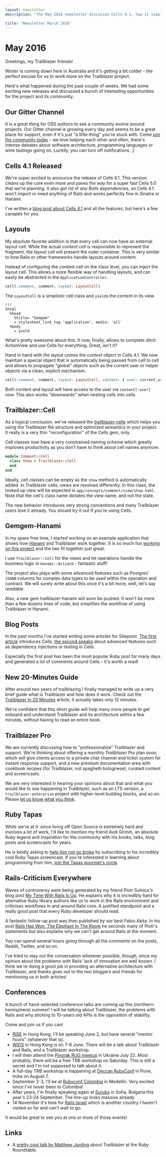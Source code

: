 ```yaml
---
layout: newsletter
description: "The May 2016 newsletter discusses Cells 4.1, how it simplifies layouts and makes ActionView redundant, TRB and Hanami's increasing gravity and what's been happening in the Ruby community this month."

title: "Newsletter March 2016"
---
```


# May 2016

Greetings, my Trailblazer friends!

Winter is coming down here in Australia and it's getting a bit colder - the perfect excuse for us to work more on the Trailblazer project.

Here's what happened during the past couple of weeks. We had some exciting new releases and discussed a bunch of interesting opportunities for the project and its community.

## Our Gitter Channel

It is a great thing for OSS authors to see a community evolve around projects. Our Gitter channel is growing every day and seems to be a great place for support, even if it's just "a little thing" you're stuck with. Come [join the community today](https://gitter.im/trailblazer/chat) - we love helping each other and often, there's intense debates about software architecture, programming languages or wine tastings going on. Luckily, you can turn off notifications. ;)

## Cells 4.1 Released

We're super excited to announce the release of Cells 4.1. This version cleans up the core even more and paves the way for a super fast Cells 5.0 that we're planning. It also got rid of *any Rails dependencies*, so Cells 4.1 won't import or need anything of Rails and works perfectly fine in Sinatra or Hanami.

I've written a [blog post about Cells 4.1](http://nicksda.apotomo.de/2016/05/cells-4-1-block-support-better-collections-external-layouts/) and all the features, but here's a few canapés for you.

## Layouts

My absolute favorite addition is that every cell can now have an external layout cell. While the actual *content cell* is responsible to represent the fragment, the *layout cell* will present the outer container. This is very similar to how Rails or other frameworks handle layouts around content.

Instead of configuring the content cell on the class level, you can inject the layout cell. This allows a more flexible way of handling layouts, and can easily be abstracted in the `ApplicationController`.

```ruby
cell(:comment, comment, layout: LayoutCell)
```

The `LayoutCell` is a simplistic cell class and `yield`s the content in its view.

    !!!
    %html
      %head
        %title= "Gemgem"
        = stylesheet_link_tag 'application', media: 'all'
      %body
        = yield

What's pretty awesome about this: It now, finally, allows to complete ditch ActionView and use Cells for everything. Great, isn't it?

Hand in hand with the layout comes the *context object* in Cells 4.1. We now maintain a special object that is automatically being passed from cell to cell and allows to propagate "global" objects such as the current user or helper objects via a clean, explicit mechanism.

```ruby
cell(:comment, comment, layout: LayoutCell, context: { user: current_user })
```

Both content and layout will have access to the user via `context[:user]` now. This also works "downwards" when nesting cells into cells.

## Trailblazer::Cell

As a logical conclusion, we've released the [trailblazer-cells](https://github.com/trailblazer/trailblazer-cells) which helps you using the Trailblazer file structure and optimized semantics in your project. It really is a very thin "reconfiguration" of the Cells gem, only.

Cell classes now have a very constrained naming scheme which greatly improves productivity as you don't have to think about cell names anymore.

```ruby
module Comment::Cell
  class Show < Trailblazer::Cell
  end
end
```

Ideally, cell classes can be empty as the `show` method is automatically added. In Trailblazer cells, views are resolved differently. In this class, the looked up view will be expected in `app/concepts/comment/view/show.haml`. Note that the cell's class name dictates the view name, and not the state.

The new behavior introduces very strong conventions and many Trailblazer users love it already. You should try it out if you're using Cells.

## Gemgem-Hanami

In my spare free time, I started working on an example application that shows how [Hanami](http://hanamirb.org) and Trailblazer work together. It is so much fun [working on this project](https://github.com/apotonick/gemgem-hanami) and the two fit together just great.

I use `Trailblazer::Cell` for the views and let operations handle the business logic in `Hanami::Action`s - fantastic stuff!

The project also plays with some advanced features such as Postgres' `JSONB` columns for complex data types to be used within the operation and contract. We will surely write about this once it's a bit more, well, let's say *readable*.

Also, a new gem trailblazer-hanami will soon be pushed. It won't be more than a few dozens lines of code, but simplifies the workflow of using Trailblazer in Hanami.

## Blog Posts

In the past months I've started writing some articles for Sitepoint. [The first article](http://www.sitepoint.com/introduction-to-cells-a-better-view-layer-for-rails/) introduces Cells, [the second speaks](https://www.sitepoint.com/cells-a-deeper-look-into-dependency-injection-and-testing/) about advanced features such as dependency injections or testing in Cells.

Especially the first post has been the most popular Ruby post for many days and generated a lot of comments around Cells - it's worth a read!

## New 20-Minutes Guide

After around two years of trailblazing I finally managed to write up a very brief guide what is Trailblazer and how does it work. Check out the [Trailblazer In 20 Minutes](/guides/trailblazer-in-20-minutes.html) article, it actually takes only 12 minutes.

We're confident that this short guide will help many more people to get onboard and understand Trailblazer and its architecture within a few minutes, without having to read an entire book.

## Trailblazer Pro

We are currently discussing how to "professionalize" Trailblazer and support. We're thinking about offering a monthly *Trailblazer Pro* plan soon, which will give clients access to a private chat channel and ticket system for instant response support, and a new premium documentation area with cookbook recipes (for Trailblazer, not spaghetti bolognese), curated content and screencasts.

We are very interested in hearing your opinions about that and what you would like to see happening in Trailblazer, such as an LTS version, a `trailblazer-enterprise` project with higher-level building blocks, and so on. Please [let us know what you think](https://gitter.im/trailblazer/chat).

## Ruby Tapas

While we're at it: since living off Open Source is extremely hard and involves a lot of work, I'd like to mention my friend Avdi Grimm, an absolute Ruby legend and inspiration for the community with his books, talks, blog posts and screencasts for years.

He is kindly asking to [help him not go broke](https://twitter.com/avdi/status/734743580934344704) by subscribing to his incredibly cool Ruby Tapas screencast. If you're interested in learning about programming from him, [join the Tapas gourmet's circle](http://www.rubytapas.com/).

## Rails-Criticism Everywhere

Waves of controversy were being generated by my friend Piotr Solnica's blog post [My Time With Rails Is Up](http://solnic.eu/2016/05/22/my-time-with-rails-is-up.html). He explains why it is incredibly hard for alternative Ruby library authors like us to work in the Rails environment and criticises workflows in and around Rails core. A justified standpoint and a really good post that every Ruby developer should read.

A fantastic follow-up post was then published by our best Fabio Akita. In his post [Rails Has Won: The Elephant In The Room](http://www.akitaonrails.com/2016/05/23/rails-has-won-the-elephant-in-the-room) he seconds many of Piotr's statements but also explains why we can't get around Rails at the moment.

You can spend several hours going through all the comments on the posts, Reddit, Twitter, and so on.

I've tried to stay out the conversation wherever possible, though, since my opinion about the problems with Rails' lack of innovation are well known. I think we're doing a good job in providing an alternative architecture with Trailblazer, and thanks goes out to the two bloggers and friends for mentioning us in both articles!


## Conferences

A bunch of hand-selected conference talks are coming up this (northern-hemisphere) summer! I will be talking about Trailblazer, the problems with Rails and why sticking to 10-years old APIs is the opposition of stability.

Come and join us if you can!

* [RISE](http://riseconf.com) in Hong Kong, I'll be speaking June 2, but have several "mentor hours" (whatever that is).
* [WIDS](http://isoc.hk/wids2016/) in Hong Kong is on 7-8 June. There will be a talk about Trailblazer and Rails, and a Trailblazer workshop.
* I will then attend the [Pivorak RUG meetup](http://www.meetup.com/ruby-lviv/) in Ukraine July 22. Most probably, there will be a free TRB workshop on Saturday. This is still a secret and I'm not supposed to talk about it.
* A full-day TRB workshop is happening at [Deccan RubyConf](http://www.deccanrubyconf.org/) in Pune, India on August 7.
* September 2-3, I'll be at [Rubyconf Colombia](http://www.rubyconf.co/) in Medellín. Very excited since I've never been to Colombia!
* After years, I'm finally speaking again at [Euruko](http://euruko2016.org/) in Sofia, Bulgaria this year's 23-24 September. The line-up looks massive already.
* 14 November it's time for [Rails Israel](https://railsisrael2016.events.co.il/home) which is another country I haven't visited so far and can't wait to go.

It would be great to see you at one or more of those events!

## Links

* A [pretty cool talk by Matthew Jording](http://rubythursday.com/talks/ruby-roundtable-trailblazer
) about Trailblazer at the Ruby Roundtable.
